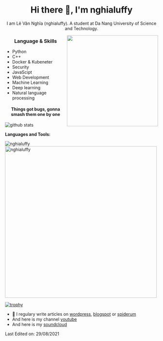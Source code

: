 <h1 align="center"> Hi there 👋, I'm nghialuffy</h1>
<p align="center"> I am Lê Văn Nghĩa (nghialuffy). A student at Da Nang University of Science and Technology.</p>
<img align="right" src="https://www.kindpng.com/picc/m/274-2748314_freetoedit-menherachan-animegirl-animecute-png-kawaii-anime-girl.png" height="300" width="300">
<h3 align="center"> Language & Skills </h3>

- Python
- C++
- Docker & Kubeneter
- Security 
- JavaScipt
- Web Development
- Machine Learning
- Deep learning
- Natural language processing

<h4 align="center">Things got bugs, gonna smash them one by one</h4>

<img align="center" src="https://github-readme-stats.vercel.app/api?username=nghialuffy&show_icons=true&include_all_commits=true&theme=blue-white&count_private=true" alt="github stats">

**Languages and Tools:**  

<img align="center" src="https://github-readme-streak-stats.herokuapp.com/?user=nghialuffy&count_private=true&theme=radical" alt="nghialuffy" />
<img align="center" width=500 src="https://github-readme-stats.vercel.app/api/top-langs/?username=nghialuffy&count_private=true&theme=radical" alt="nghialuffy" />


[![trophy](https://github-profile-trophy.vercel.app/?username=nghialuffy&theme=gruvbox)](https://github.com/ryo-ma/github-profile-trophy)
- 📝 I regulary write articles on [wordpress](https://nghialuffy.wordpress.com/), [blogspot](https://nghialuffy.blogspot.com/) or [spiderum](https://spiderum.com/nguoi-dung/nghialuffy/)
- And here is my channel [youtube](https://www.youtube.com/channel/UCVL0lMU5Gm6evBsXtDJ210w)
- And here is my [soundcloud](https://soundcloud.com/ngh-a-l-510649526)

Last Edited on: 29/08/2021
